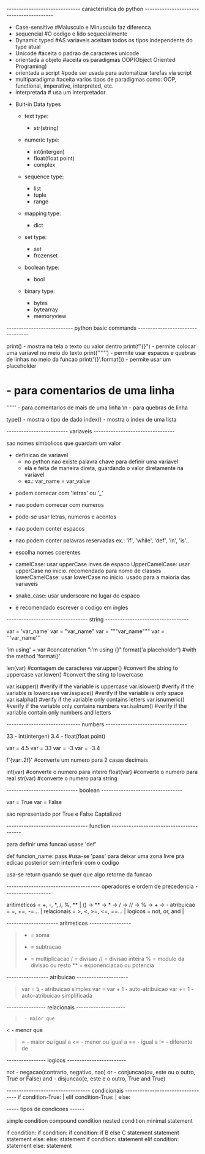 ------------------------------ caracteristica do python -----------------------------------------

* Case-sensitive    #Maiusculo e Minusculo faz diferenca
* sequencial        #O codigo e lido sequecialmente
* Dynamic typed     #AS variaveis aceitam todos os tipos independente do type atual
* Unicode           #aceita o padrao de caracteres unicode
* orientada a objeto #aceita os paradigmas OOP(Object Oriented Programing)
* orientada a script #pode ser usada para automatizar tarefas via script
* multiparadigma     #aceita varios tipos de paradigmas como: OOP, functional, imperative, interpreted, etc.
* interpretada       # usa um interpretador

- Buit-in Data types
    - text type:
        * str(string)

    - numeric type:
        * int(intergen)
        * float(float point)
        * complex

    - sequence type:
        * list
        * tuple
        * range

    - mapping type:
        * dict

    - set type:
        * set
        * frozenset

    - boolean type:
        * bool

    - binary type:
        * bytes
        * bytearray
        * memoryview

--------------------------- python basic commands ---------------------------------

print()                - mostra na tela o texto ou valor dentro
print(f"{}")           - permite colocar uma variavel no meio do texto
print('''''')          - permite usar espacos e quebras de linhas no meio da funcao
print('{}'.format())   - permite usar um placeholder

#       - para comentarios de uma linha
''''''  - para comentarios de mais de uma linha
\n      - para quebras de linha

type()  - mostra o tipo de dado
index() - mostra o index de uma lista

------------------------- variaveis ---------------------------------

sao nomes simbolicos que guardam um valor
- definicao de variavel
    * no python nao existe palavra chave para definir uma variavel
    * ela e feita de maneira direta, guardando o valor diretamente na variavel
    * ex.: var_name = var_value

* podem comecar com 'letras' ou '_'
* nao podem comecar com numeros
* pode-se usar letras, numeros e acentos
* nao podem conter espacos
* nao podem conter palavras reservadas ex.: 'if', 'while', 'def', 'in', 'is'..
* escolha nomes coerentes
* camelCase: usar upperCase inves de espaco
    UpperCamelCase: usar upperCase no inicio. recomendado para nome de classes
    lowerCamelCase: usar lowerCase no inicio. usado para a maioria das variaveis

* snake_case: usar underscore no lugar do espaco
* e recomendado escrever o codigo em ingles

--------------------------------- string ----------------------------------

var = 'var_name'
var = "var_name"
var = """var_name"""
var = '''var_name'''


'im using' + var  #concatenation
"i'm using {}".format('a placeholder') #with the method 'format()'

len(var)     #contagem de caracteres
var.upper()  #convert the string to uppercase
var.lower()  #convert the sting to lowercase

var.isupper() #verify if the variable is uppercase
var.islower() #verify if the variable is lowercase
var.isspace() #verify if the variable is only space
var.isalpha() #verify if the variable only contains letters
var.isnumeric() #verify if the variable only contains numbers
var.isalnum() #verify if the variable contain only numbers and letters

------------------------------ numbers ---------------------------------

33     - int(intergen)
3.4    - float(float point)

var = 4.5
var = 33
var = -3
var = -3.4

f'{var:.2f}'  #converte um numero para 2 casas decimais

int(var)      #converte o numero para inteiro
float(var)    #converte o numero para real
str(var)      #converte o numero para string

----------------------------- boolean ---------------------------------

var = True
var = False

sao representado por True e False Captalized

--------------------------------- function -----------------------------------------

para definir uma funcao usase 'def'

def funcion_name:
    pass   #usa-se 'pass' para deixar uma zona livre pra edicao posterior sem interferir com o codigo

usa-se return quando se quer que algo retorne da funcao

-------------------------------------- operadores e ordem de precedencia -------------------

aritimeticos = +, -, *, /, %, **     | () -> ** -> * -> / -> // -> % -> + -> -
atribuicao =   =, +=, -=...          |
relacionais = >, <, >=, <=, ==...    |
logicos = not, or, and               |

--------------------- aritmeticos -----------------

> +  = soma
> -  = subtracao
> *  = multiplicacao 
> /  = divisao
> // = divisao inteira
> %  = modulo  da divisao ou resto
> ** = exponenciacao ou potencia

----------------- atribuicao ---------------------

> var = 5       - atribuicao simples
> var = var + 1 - auto-atribuicao 
> var += 1      - auto-atribuicao simplificada

---------------- relacionais --------------------

>      - maior que
<      - menor que
>=     - maior ou igual a
<=     - menor ou igual a
==     - igual a 
!=     - diferente de

---------------- logicos ------------------------

not    - negacao(contrario, negativo, nao)
or     - conjuncao(ou, este ou o outro, True or False)
and    - disjuncao(e, este e o outro, True and True)

---------------------------------- condicionais ----------------------------------
if condition-True:       |   elif condition-True:       | else:

----- tipos de condicoes ------

simple condition     compound condition     nested condition          minimal statement

if condition:        if condition:              if condition:         if B else C
    statement           statement                   statement
                     else:                      else:
                        statement                   if condition:
                                                        statement
                                                    elif condition:
                                                        statement
                                                    else:
                                                        statement
